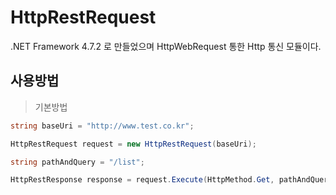 # HttpRestRequest
.NET Framework 4.7.2 로 만들었으며 HttpWebRequest 통한 Http 통신 모듈이다.

## 사용방법

> 기본방법

```C#
string baseUri = "http://www.test.co.kr";

HttpRestRequest request = new HttpRestRequest(baseUri);

string pathAndQuery = "/list";

HttpRestResponse response = request.Execute(HttpMethod.Get, pathAndQuery, string.Empty);
```
